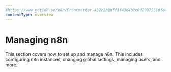 ```yaml
---
#https://www.notion.so/n8n/Frontmatter-432c2b8dff1f43d4b1c8d20075510fe4
contentType: overview
---
```


# Managing n8n

This section covers how to set up and manage n8n. This includes configuring n8n instances, changing global settings, managing users, and more.
